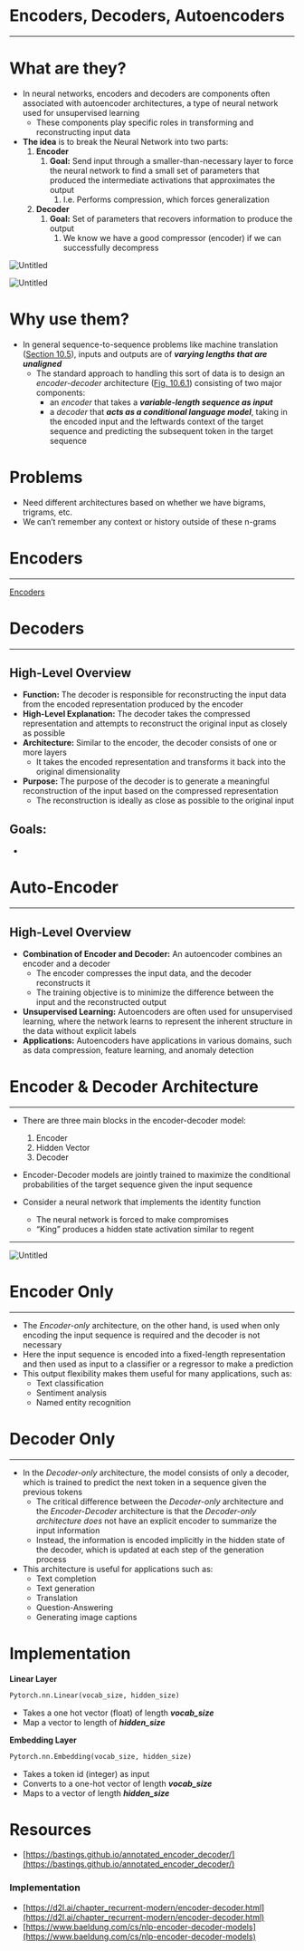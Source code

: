 # Encoders, Decoders, Autoencoders

---

# What are they?

- In neural networks, encoders and decoders are components often associated with autoencoder architectures, a type of neural network used for unsupervised learning
    - These components play specific roles in transforming and reconstructing input data
- **The idea** is to break the Neural Network into two parts:
    1. **Encoder**
        1. **Goal:** Send input through a smaller-than-necessary layer to force the neural network to find a small set of parameters that produced the intermediate activations that approximates the output
            1. I.e. Performs compression, which forces generalization
    2. **Decoder**
        1. **Goal:** Set of parameters that recovers information to produce the output
            1. We know we have a good compressor (encoder) if we can successfully decompress
    

![Untitled](Encoders,%20Decoders,%20Autoencoders%2009d4af88545b457480f873ad1e02f6b3/Untitled.png)

![Untitled](Encoders,%20Decoders,%20Autoencoders%2009d4af88545b457480f873ad1e02f6b3/Untitled%201.png)

# Why use them?

- In general sequence-to-sequence problems like machine translation ([Section 10.5](https://d2l.ai/chapter_recurrent-modern/machine-translation-and-dataset.html#sec-machine-translation)), inputs and outputs are of ***varying lengths that are unaligned***
    - The standard approach to handling this sort of data is to design an *encoder-decoder* architecture ([Fig. 10.6.1](https://d2l.ai/chapter_recurrent-modern/encoder-decoder.html#fig-encoder-decoder)) consisting of two major components:
        - an *encoder* that takes a ***variable-length sequence as input***
        - a *decoder* that ***acts as a conditional language model***, taking in the encoded input and the leftwards context of the target sequence and predicting the subsequent token in the target sequence

# Problems

- Need different architectures based on whether we have bigrams, trigrams, etc.
- We can’t remember any context or history outside of these n-grams

# Encoders

---

[Encoders](Encoders,%20Decoders,%20Autoencoders%2009d4af88545b457480f873ad1e02f6b3/Encoders%2032466e521ceb4eb6a7c4fda79069bf35.md)

## 

# Decoders

---

## High-Level Overview

- **Function:** The decoder is responsible for reconstructing the input data from the encoded representation produced by the encoder
- **High-Level Explanation:** The decoder takes the compressed representation and attempts to reconstruct the original input as closely as possible
- **Architecture:** Similar to the encoder, the decoder consists of one or more layers
    - It takes the encoded representation and transforms it back into the original dimensionality
- **Purpose:** The purpose of the decoder is to generate a meaningful reconstruction of the input based on the compressed representation
    - The reconstruction is ideally as close as possible to the original input

## Goals:

- 

# Auto-Encoder

---

## High-Level Overview

- **Combination of Encoder and Decoder:** An autoencoder combines an encoder and a decoder
    - The encoder compresses the input data, and the decoder reconstructs it
    - The training objective is to minimize the difference between the input and the reconstructed output
- **Unsupervised Learning:** Autoencoders are often used for unsupervised learning, where the network learns to represent the inherent structure in the data without explicit labels
- **Applications:** Autoencoders have applications in various domains, such as data compression, feature learning, and anomaly detection

# Encoder & Decoder Architecture

---

- There are three main blocks in the encoder-decoder model:
    1. Encoder
    2. Hidden Vector
    3. Decoder
- Encoder-Decoder models are jointly trained to maximize the conditional probabilities of the target sequence given the input sequence

- Consider a neural network that implements the identity function
    - The neural network is forced to make compromises
    - “King” produces a hidden state activation similar to regent

---

![Untitled](Encoders,%20Decoders,%20Autoencoders%2009d4af88545b457480f873ad1e02f6b3/Untitled%202.png)

# Encoder Only

---

- The *Encoder-only* architecture, on the other hand, is used when only encoding the input sequence is required and the decoder is not necessary
- Here the input sequence is encoded into a fixed-length representation and then used as input to a classifier or a regressor to make a prediction
- This output flexibility makes them useful for many applications, such as:
    - Text classification
    - Sentiment analysis
    - Named entity recognition

# Decoder Only

---

- In the *Decoder-only* architecture, the model consists of only a decoder, which is trained to predict the next token in a sequence given the previous tokens
    - The critical difference between the *Decoder-only* architecture and the *Encoder-Decoder* architecture is that the *Decoder-only architecture does* not have an explicit encoder to summarize the input information
    - Instead, the information is encoded implicitly in the hidden state of the decoder, which is updated at each step of the generation process
- This architecture is useful for applications such as:
    - Text completion
    - Text generation
    - Translation
    - Question-Answering
    - Generating image captions

# Implementation

**Linear Layer**

```python
Pytorch.nn.Linear(vocab_size, hidden_size)
```

- Takes a one hot vector (float) of length ***vocab_size***
- Map a vector to length of ***hidden_size***

**Embedding Layer**

```python
Pytorch.nn.Embedding(vocab_size, hidden_size)
```

- Takes a token id (integer) as input
- Converts to a one-hot vector of length ***vocab_size***
- Maps to a vector of length ***hidden_size***

# Resources

- [https://bastings.github.io/annotated_encoder_decoder/](https://bastings.github.io/annotated_encoder_decoder/)

### Implementation

- [https://d2l.ai/chapter_recurrent-modern/encoder-decoder.html](https://d2l.ai/chapter_recurrent-modern/encoder-decoder.html)
- [https://www.baeldung.com/cs/nlp-encoder-decoder-models](https://www.baeldung.com/cs/nlp-encoder-decoder-models)
